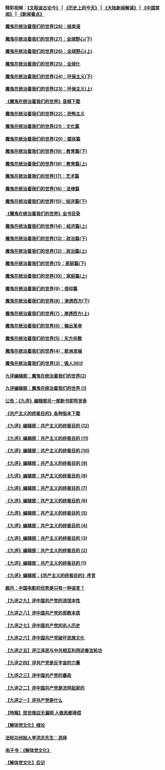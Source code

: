 #### 精彩视频：[《文昭谈古论今》](http://45.32.25.56/wenzhao) | [《历史上的今天》](http://45.32.25.56/today-in-history) | [《大陆新闻解读》](http://45.32.25.56/ntdtv-comedy) | [《中国禁闻》](http://45.32.25.56/ntdtv-news) | [《新闻看点》](http://45.32.25.56/news-insight) 

 #### [魔鬼在统治着我们的世界(28)：结束语](../pages/nsc422/n10936246.md?t=02071533) 

#### [魔鬼在统治着我们的世界(27)：全球野心(下)](../pages/nsc422/n10928319.md?t=02071533) 

#### [魔鬼在统治着我们的世界(26)：全球野心(上)](../pages/nsc422/n10900318.md?t=02071533) 

#### [魔鬼在统治着我们的世界(25)：全球化](../pages/nsc422/n10788205.md?t=02071533) 

#### [魔鬼在统治着我们的世界(24)：环保主义(下)](../pages/nsc422/n10695307.md?t=02071533) 

#### [魔鬼在统治着我们的世界(23)：环保主义(上)](../pages/nsc422/n10688613.md?t=02071533) 

#### [《魔鬼在统治着我们的世界》音频下载](../pages/nsc422/n10635553.md?t=02071533) 

#### [魔鬼在统治着我们的世界(22)：恐怖主义](../pages/nsc422/n10614727.md?t=02071533) 

#### [魔鬼在统治着我们的世界(21)：文化篇](../pages/nsc422/n10597706.md?t=02071533) 

#### [魔鬼在统治着我们的世界(20)：媒体篇](../pages/nsc422/n10586579.md?t=02071533) 

#### [魔鬼在统治着我们的世界(19)：教育篇(下)](../pages/nsc422/n10564808.md?t=02071533) 

#### [魔鬼在统治着我们的世界(18)：教育篇(上)](../pages/nsc422/n10526970.md?t=02071533) 

#### [魔鬼在统治着我们的世界(17)：艺术篇](../pages/nsc422/n10499093.md?t=02071533) 

#### [魔鬼在统治着我们的世界(16)：法律篇](../pages/nsc422/n10485969.md?t=02071533) 

#### [魔鬼在统治着我们的世界(15)：经济篇(下)](../pages/nsc422/n10469975.md?t=02071533) 

#### [《魔鬼在统治着我们的世界》全书目录](../pages/nsc422/n10464261.md?t=02071533) 

#### [魔鬼在统治着我们的世界(14)：经济篇(上)](../pages/nsc422/n10457370.md?t=02071533) 

#### [魔鬼在统治着我们的世界(13)：政治篇(下)](../pages/nsc422/n10448270.md?t=02071533) 

#### [魔鬼在统治着我们的世界(12)：政治篇(上)](../pages/nsc422/n10444576.md?t=02071533) 

#### [魔鬼在统治着我们的世界(11)：家庭篇(下)](../pages/nsc422/n10440961.md?t=02071533) 

#### [魔鬼在统治着我们的世界(10)：家庭篇(上)](../pages/nsc422/n10435448.md?t=02071533) 

#### [魔鬼在统治着我们的世界(9)：信仰篇](../pages/nsc422/n10432159.md?t=02071533) 

#### [魔鬼在统治着我们的世界(8)：渗透西方(下)](../pages/nsc422/n10429603.md?t=02071533) 

#### [魔鬼在统治着我们的世界(7)：渗透西方(上)](../pages/nsc422/n10426013.md?t=02071533) 

#### [魔鬼在统治着我们的世界(6)：输出革命](../pages/nsc422/n10421536.md?t=02071533) 

#### [魔鬼在统治着我们的世界(5)：东方杀戮](../pages/nsc422/n10417707.md?t=02071533) 

#### [魔鬼在统治着我们的世界(4)：欧洲发端](../pages/nsc422/n10414890.md?t=02071533) 

#### [魔鬼在统治着我们的世界(3)：毁人36计](../pages/nsc422/n10411583.md?t=02071533) 

#### [九评编辑部：魔鬼在统治着我们的世界(2)](../pages/nsc422/n10410036.md?t=02071533) 

#### [九评编辑部：魔鬼在统治着我们的世界 (1)](../pages/nsc422/n10406825.md?t=02071533) 

#### [公告：《九评》编辑部另一部新书即将发表](../pages/nsc422/n10405104.md?t=02071533) 

#### [《共产主义的终极目的》各种版本下载](../pages/nsc422/n10022138.md?t=02071533) 

#### [《九评》编辑部：共产主义的终极目的 (12)](../pages/nsc422/n9933272.md?t=02071533) 

#### [《九评》编辑部：共产主义的终极目的 (11)](../pages/nsc422/n9924973.md?t=02071533) 

#### [《九评》编辑部：共产主义的终极目的 (10)](../pages/nsc422/n9920883.md?t=02071533) 

#### [《九评》编辑部：共产主义的终极目的 (9)](../pages/nsc422/n9916363.md?t=02071533) 

#### [《九评》编辑部：共产主义的终极目的 (8)](../pages/nsc422/n9912488.md?t=02071533) 

#### [《九评》编辑部：共产主义的终极目的 (7)](../pages/nsc422/n9901176.md?t=02071533) 

#### [《九评》编辑部：共产主义的终极目的 (6)](../pages/nsc422/n9899359.md?t=02071533) 

#### [《九评》编辑部：共产主义的终极目的 (5)](../pages/nsc422/n9893174.md?t=02071533) 

#### [《九评》编辑部：共产主义的终极目的 (4)](../pages/nsc422/n9891246.md?t=02071533) 

#### [《九评》编辑部：共产主义的终极目的 (3)](../pages/nsc422/n9879879.md?t=02071533) 

#### [《九评》编辑部：共产主义的终极目的 (2)](../pages/nsc422/n9876205.md?t=02071533) 

#### [《九评》编辑部：共产主义的终极目的 (1)](../pages/nsc422/n9865857.md?t=02071533) 

#### [《九评》编辑部：《共产主义的终极目的》序言](../pages/nsc422/n9862666.md?t=02071533) 

#### [颜丹：中国电影的优势是只有一种语言？](../pages/nsc422/n9583062.md?t=02071533) 

#### [【九评之九】评中国共产党的流氓本性](../pages/nsc422/n737542.md?t=02071533) 

#### [【九评之八】评中国共产党的邪教本质](../pages/nsc422/n735942.md?t=02071533) 

#### [【九评之七】评中国共产党的杀人历史](../pages/nsc422/n733806.md?t=02071533) 

#### [【九评之六】评中国共产党破坏民族文化](../pages/nsc422/n731667.md?t=02071533) 

#### [【九评之五】评江泽民与中共相互利用迫害法轮功](../pages/nsc422/n730058.md?t=02071533) 

#### [【九评之四】评共产党是反宇宙的力量](../pages/nsc422/n727814.md?t=02071533) 

#### [【九评之三】评中国共产党的暴政](../pages/nsc422/n725597.md?t=02071533) 

#### [【九评之二】评中国共产党是怎样起家的](../pages/nsc422/n723946.md?t=02071533) 

#### [【九评之一】评共产党是什么](../pages/nsc422/n722529.md?t=02071533) 

#### [【特稿】现世报应无漏网 人做恶都得偿](../pages/nsc422/n4215167.md?t=02071533) 

#### [【解体党文化】绪论](../pages/nsc422/n1449356.md?t=02071533) 

#### [法轮功创始人李洪志先生：选择](../pages/nsc422/n3580738.md?t=02071533) 

#### [电子书：《解体党文化》](../pages/nsc422/n1573484.md?t=02071533) 

#### [【解体党文化】后记](../pages/nsc422/n1531999.md?t=02071533) 

